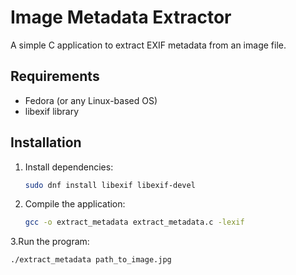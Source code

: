 # Image Metadata Extractor

A simple C application to extract EXIF metadata from an image file.

## Requirements

- Fedora (or any Linux-based OS)
- libexif library

## Installation

1. Install dependencies:

   ```bash
   sudo dnf install libexif libexif-devel
2. Compile the application:
     ```bash
     gcc -o extract_metadata extract_metadata.c -lexif
3.Run the program:
    
    
    ./extract_metadata path_to_image.jpg

